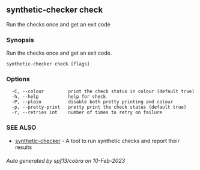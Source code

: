 ## synthetic-checker check

Run the checks once and get an exit code

### Synopsis

Run the checks once and get an exit code.

```
synthetic-checker check [flags]
```

### Options

```
  -C, --colour         print the check status in colour (default true)
  -h, --help           help for check
  -P, --plain          disable both pretty printing and colour
  -p, --pretty-print   pretty print the check status (default true)
  -r, --retries int    number of times to retry on failure
```

### SEE ALSO

* [synthetic-checker](synthetic-checker.md)	 - A tool to run synthetic checks and report their results

###### Auto generated by spf13/cobra on 10-Feb-2023
